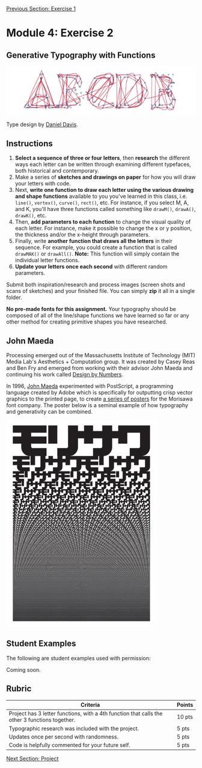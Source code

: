 [Previous Section: Exercise 1](2_EXERCISE.md)

# Module 4: Exercise 2

## Generative Typography with Functions

![Daniel_Davis](images/Daniel_Davis.jpg)

Type design by [Daniel Davis](https://www.danieldavis.com/parametric-typography/).

## Instructions

1. **Select a sequence of three or four letters**, then **research** the different ways each letter can be written through examining different typefaces, both historical and contemporary.
2. Make a series of **sketches and drawings on paper** for how you will draw your letters with code.
3. Next, **write one function to draw each letter using the various drawing and shape functions** available to you you've learned in this class, i.e. `line()`, `vertex()`, `curve()`, `rect()`, etc. For instance, if you select M, A, and K, you'll have three functions called something like `drawM()`, `drawA()`, `drawK()`, etc.
4. Then, **add parameters to each function** to change the visual quality of each letter. For instance, make it possible to change the x or y position, the thickness and/or the x-height through  parameters.
5. Finally, write **another function that draws all the letters** in their sequence. For example, you could create a function that is called `drawMAK()` or `drawAll()`. **Note:** This function will simply contain the individual letter functions.
6. **Update your letters once each second** with different random parameters.

Submit both inspiration/research and process images (screen shots and scans of sketches) and your finished file. You can simply **zip** it all in a single folder.

**No pre-made fonts for this assignment.** Your typography should be composed of all of the line/shape functions we have learned so far or any other method for creating primitive shapes you have researched.

## John Maeda

Processing emerged out of the Massachusetts Institute of Technology (MIT) Media Lab's Aesthetics + Computation group. It was created by Casey Reas and Ben Fry and emerged from working with their advisor John Maeda and continuing his work called [Design by Numbers](https://en.wikipedia.org/wiki/Design_By_Numbers).

In 1996, [John Maeda](https://maedastudio.com/) experimented with PostScript, a programming language created by Adobe which is specifically for outputting crisp vector graphics to the printed page, to create [a series of posters](https://maedastudio.com/morisawa-10-2016/) for the Morisawa font company. The poster below is a seminal example of how typography and generativity can be combined.

![John_Maeda](images/John_Maeda.jpg)

## Student Examples

The following are student examples used with permission:

Coming soon.

## Rubric

| Criteria                                                     | Points |
| ------------------------------------------------------------ | ------ |
| Project has 3 letter functions, with a 4th function that calls the other 3 functions together. | 10 pts |
| Typographic research was included with the project.          | 5 pts  |
| Updates once per second with randomness.                     | 5 pts  |
| Code is helpfully commented for your future self.            | 5 pts  |

[Next Section: Project](4_PROJECT.md)

